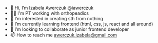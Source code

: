 - 👋 Hi, I’m Izabela Awerczuk @iawerczuk
- 🙌🏻 I'm PT working with orthopeadics
- 👀 I’m interested in creating sth from nothing
- 🌱 I’m currently learning frontend (html, css, js, react and all around)
- 💞️ I’m looking to collaborate as junior frontend developer
- 📫 How to reach me awerczuk.izabela@gmail.com
